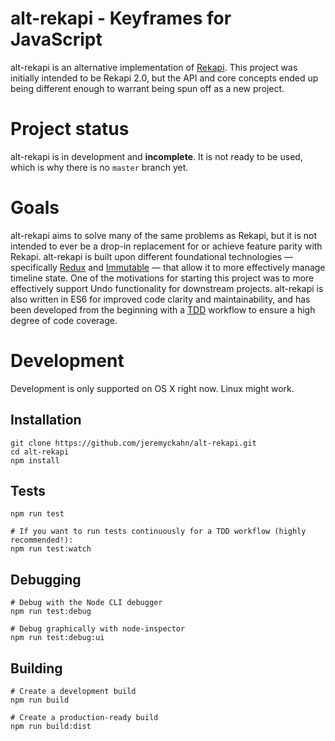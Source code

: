 # alt-rekapi - Keyframes for JavaScript

alt-rekapi is an alternative implementation of [Rekapi](https://github.com/jeremyckahn/rekapi).  This project was initially intended to be Rekapi 2.0, but the API and core concepts ended up being different enough to warrant being spun off as a new project.

# Project status

alt-rekapi is in development and **incomplete**.  It is not ready to be used, which is why there is no `master` branch yet.

# Goals

alt-rekapi aims to solve many of the same problems as Rekapi, but it is not intended to ever be a drop-in replacement for or achieve feature parity with Rekapi.  alt-rekapi is built upon different foundational technologies — specifically [Redux](http://redux.js.org/) and [Immutable](http://facebook.github.io/immutable-js/) — that allow it to more effectively manage timeline state.  One of the motivations for starting this project was to more effectively support Undo functionality for downstream projects.  alt-rekapi is also written in ES6 for improved code clarity and maintainability, and has been developed from the beginning with a [TDD](https://en.wikipedia.org/wiki/Test-driven_development) workflow to ensure a high degree of code coverage.

# Development

Development is only supported on OS X right now.  Linux might work.

## Installation

````
git clone https://github.com/jeremyckahn/alt-rekapi.git
cd alt-rekapi
npm install
````

## Tests

````
npm run test

# If you want to run tests continuously for a TDD workflow (highly recommended!):
npm run test:watch
````

## Debugging

````
# Debug with the Node CLI debugger
npm run test:debug

# Debug graphically with node-inspector
npm run test:debug:ui
````

## Building

````
# Create a development build
npm run build

# Create a production-ready build
npm run build:dist
````
